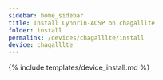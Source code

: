 ```yaml
---
sidebar: home_sidebar
title: Install Lynnrin-AOSP on chagalllte
folder: install
permalink: /devices/chagalllte/install
device: chagalllte
---
```

{% include templates/device_install.md %}
